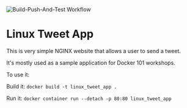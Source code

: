 ![Build-Push-And-Test Workflow](https://github.com/heldenkrieger01/autobuild/actions/workflows/build-push-and-deploy.yml/badge.svg)

# Linux Tweet App

This is very simple NGINX website that allows a user to send a tweet. 

It's mostly used as a sample application for Docker 101 workshops. 

To use it:

Build it:
`docker build -t linux_tweet_app .`

Run it:
`docker container run --detach -p 80:80 linux_tweet_app`
